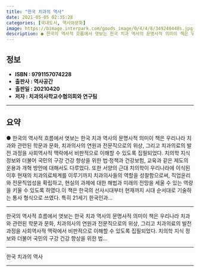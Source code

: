 ```yaml
---
title: "한국 치과의 역사"
date: 2021-05-05 02:35:28
categories: [국내도서, 역사와문화]
image: https://bimage.interpark.com/goods_image/0/4/4/8/349240448s.jpg
description: ● 한국의 역사적 흐름에서 엿보는 한국 치과 역사의 문명사적 의미이 책은 우리나라 치과와 관련된 학문과 문화, 치과의사의 연원과 전문직으로의 위상, 그리고 치과의료의 발전 과정을 사회역사적 맥락에서 비판적으로 이해할 수 있도록 집필되었다. 치의학 지식 정보와 더불어 국민의 구강 건강
---
```


## **정보**

- **ISBN : 9791157074228**
- **출판사 : 역사공간**
- **출판일 : 20210420**
- **저자 : 치과의사학교수협의회와 연구팀**

------



## **요약**

●  한국의 역사적 흐름에서 엿보는 한국 치과 역사의 문명사적 의미이 책은 우리나라 치과와 관련된 학문과 문화, 치과의사의 연원과 전문직으로의 위상, 그리고 치과의료의 발전 과정을 사회역사적 맥락에서 비판적으로 이해할 수 있도록 집필되었다. 치의학 지식 정보와 더불어 국민의 구강 건강 향상을 위한 법·정책과 건강보험, 교육과 같은 제도의 운용과 개혁 방안에 대해서도 다루었다. 또한 서양의 근대 치의학이 우리나라에 이식된 이후 현재의 치과의료체계를 이루기까지 치과의사들의 역할을 성찰함으로써, 직업윤리와 전문직업성을 확립하고, 현실의 과제에 대한 해법과 미래의 전망을 세울 수 있는 역량을 키울 수 있도록 하였다.이 책은 한국의 선사시대부터 현재까지 시대 순서대로 기술하는 통사 형식으로 쓰였다. 특히 21세기 한국인과...

------

한국의 역사적 흐름에서 엿보는 한국 치과 역사의 문명사적 의미이 책은 우리나라 치과와 관련된 학문과 문화, 치과의사의 연원과 전문직으로의 위상, 그리고 치과의료의 발전 과정을 사회역사적 맥락에서 비판적으로 이해할 수 있도록 집필되었다. 치의학 지식 정보와 더불어 국민의 구강 건강 향상을 위한 법... 

------


한국 치과의 역사 

------


